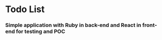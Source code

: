 # Todo List
### Simple application with Ruby in back-end and React in front-end for testing and POC
